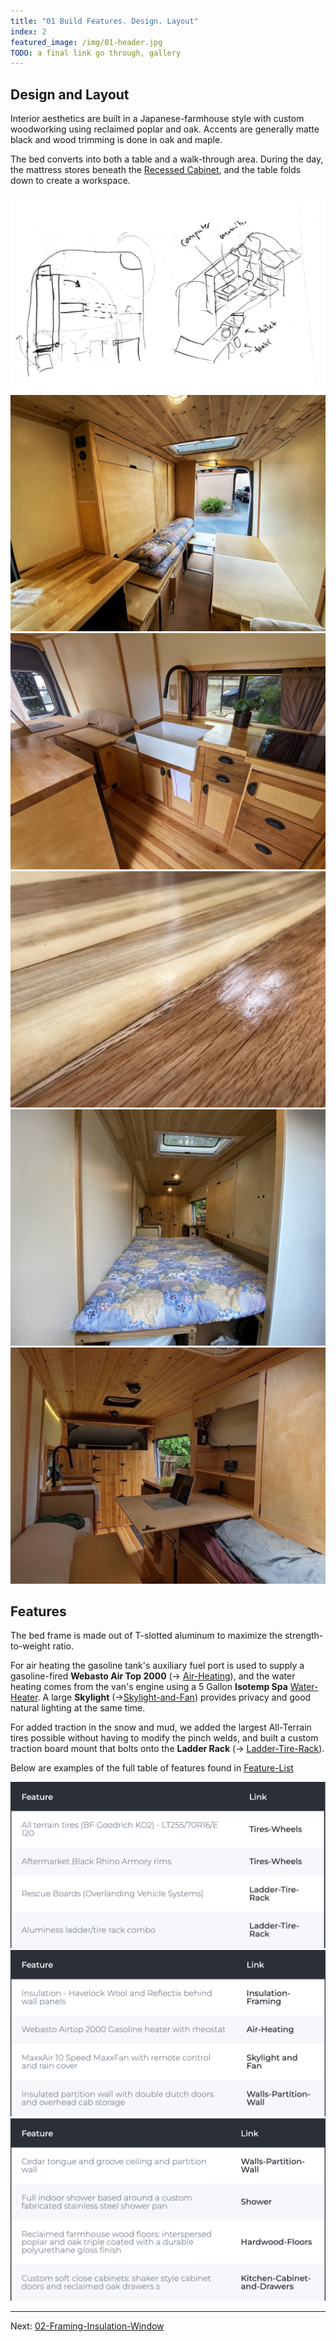 ```yaml
---
title: "01 Build Features. Design. Layout"
index: 2
featured_image: /img/01-header.jpg
TODO: a final link go through, gallery
---
```


## Design and Layout

Interior aesthetics are built in a Japanese-farmhouse style with custom woodworking using reclaimed poplar and oak. Accents are generally matte black and wood trimming is done in oak and maple. 

The bed converts into both a table and a walk-through area. During the day, the mattress stores beneath the [Recessed Cabinet](Recessed-Cabinet-and-Table), and the table folds down to create a workspace.


<div class='gallery' data-columns='3'>
	<img src="/img/design-header.jpg">
	<img src="/img/bed-frame-5.jpg">
	<img src="/img/final-kitchen.jpg">
	<img src="/img/hardwood-header-2.jpg">
	<img src="/img/futon.JPG">
	<img src="/img/10-header-cropped.jpg">
</div>

## Features

The bed frame is made out of T-slotted aluminum to maximize the strength-to-weight ratio.

For air heating the gasoline tank's auxiliary fuel port is used to supply a gasoline-fired **Webasto Air Top 2000** (→ [Air-Heating](Air-Heating)), and the water heating comes from the van's engine using a 5 Gallon **Isotemp Spa** [Water-Heater](Water-Heater). A large **Skylight** (→[Skylight-and-Fan](Skylight%20and%20Fan)) provides privacy and good natural lighting at the same time.

For added traction in the snow and mud, we added the largest All-Terrain tires possible without having to modify the pinch welds, and built a custom traction board mount that bolts onto the **Ladder Rack** (→ [Ladder-Tire-Rack](Ladder-Tire-Rack)).


Below are examples of the full table of features found in [Feature-List](Feature-List)

<div class='gallery' data-columns='3'>
	<img src="/img/feature-1.png">
	<img src="/img/feature-2.png">
	<img src="/img/feature-3.png">
</div>

---

Next: [02-Framing-Insulation-Window](02-Framing-Insulation-Window)